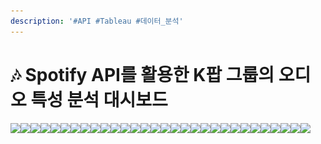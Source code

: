 ```yaml
---
description: '#API #Tableau #데이터_분석'
---
```


# 🎶 Spotify API를 활용한 K팝 그룹의 오디오 특성 분석 대시보드

![](<../../../../.gitbook/assets/DA2023W spotify 최종발표 0.png>)![](<../../../../.gitbook/assets/DA2023W spotify 최종발표 1.png>)![](<../../../../.gitbook/assets/DA2023W spotify 최종발표 2.png>)![](<../../../../.gitbook/assets/DA2023W spotify 최종발표 3.png>)![](<../../../../.gitbook/assets/DA2023W spotify 최종발표 4.png>)![](<../../../../.gitbook/assets/DA2023W spotify 최종발표 5.png>)![](<../../../../.gitbook/assets/DA2023W spotify 최종발표 6.png>)![](<../../../../.gitbook/assets/DA2023W spotify 최종발표 7.png>)![](<../../../../.gitbook/assets/DA2023W spotify 최종발표 8.png>)![](<../../../../.gitbook/assets/DA2023W spotify 최종발표 9.png>)![](<../../../../.gitbook/assets/DA2023W spotify 최종발표 10 (1).png>)![](<../../../../.gitbook/assets/DA2023W spotify 최종발표 11.png>)![](<../../../../.gitbook/assets/DA2023W spotify 최종발표 12 (1).png>)![](<../../../../.gitbook/assets/DA2023W spotify 최종발표 13 (1).png>)![](<../../../../.gitbook/assets/DA2023W spotify 최종발표 14 (1).png>)![](<../../../../.gitbook/assets/DA2023W spotify 최종발표 15.png>)![](<../../../../.gitbook/assets/DA2023W spotify 최종발표 16.png>)![](<../../../../.gitbook/assets/DA2023W spotify 최종발표 17.png>)![](<../../../../.gitbook/assets/DA2023W spotify 최종발표 18 (1).png>)![](<../../../../.gitbook/assets/DA2023W spotify 최종발표 19.png>)![](<../../../../.gitbook/assets/DA2023W spotify 최종발표 20.png>)![](<../../../../.gitbook/assets/DA2023W spotify 최종발표 21.png>)![](<../../../../.gitbook/assets/DA2023W spotify 최종발표 22.png>)![](<../../../../.gitbook/assets/DA2023W spotify 최종발표 23.png>)![](<../../../../.gitbook/assets/DA2023W spotify 최종발표 24.png>)![](<../../../../.gitbook/assets/DA2023W spotify 최종발표 26.png>)![](<../../../../.gitbook/assets/DA2023W spotify 최종발표 27.png>)![](<../../../../.gitbook/assets/DA2023W spotify 최종발표 28.png>)![](<../../../../.gitbook/assets/DA2023W spotify 최종발표 29.png>)![](<../../../../.gitbook/assets/DA2023W spotify 최종발표 30.png>)
